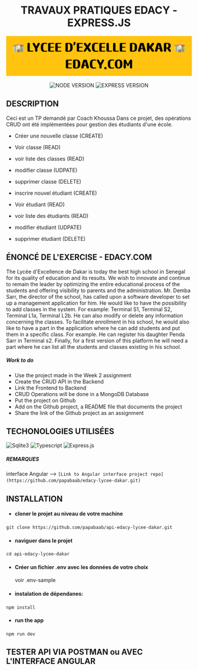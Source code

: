 <h1 align = "center">TRAVAUX PRATIQUES EDACY - EXPRESS.JS</h1>

<div align = "center">
  <img  src = "src/assets/imgs/LYCEE_D'EXCELLE_DAKAR_EDACY.COM.png" alt = "LYCEE D'EXCELLENCE DAKAR - TP">
</div>

<div align = "center">

![NODE VERSION](https://img.shields.io/badge/dynamic/json?url=https%3A%2F%2Fgithub.com%2Fpapabaab%2Fapi-edacy-lycee-dakar%2Fraw%2Fmaster%2Fpackage.json&query=%24.node&style=for-the-badge&logo=npm&label=Node%20version)  ![EXPRESS VERSION](https://img.shields.io/badge/dynamic/json?url=https%3A%2F%2Fgithub.com%2Fpapabaab%2Fapi-edacy-lycee-dakar%2Fraw%2Fmaster%2Fpackage.json&query=%24.dependencies.express&style=for-the-badge&logo=express&label=express)

</div>


## DESCRIPTION
Ceci est un TP demandé par Coach Khoussa
Dans ce projet, des opérations CRUD ont été implémentées pour gestion des étudiants d'une école.
- Créer une nouvelle classe (CREATE)
- Voir classe (READ)
- voir liste des classes (READ)
- modifier classe (UDPATE)
- supprimer classe (DELETE)

- inscrire nouvel étudiant (CREATE)
- Voir étudiant (READ)
- voir liste des étudiants (READ)
- modifier étudiant (UDPATE)
- supprimer étudiant (DELETE)

## ÉNONCÉ DE L'EXERCISE - EDACY.COM
The Lycée d'Excellence de Dakar is today the best high school in Senegal for its quality of education and its results. We wish to innovate and continue to remain the leader by optimizing the entire educational process of the students and offering visibility to parents and the administration.
Mr. Demba Sarr, the director of the school, has called upon a software developer to set up a management application for him. He would like to have the possibility to add classes in the system. For example: Terminal S1, Terminal S2, Terminal L1a, Terminal L2b. He can also modify or delete any information concerning the classes.
To facilitate enrollment in his school, he would also like to have a part in the application where he can add students and put them in a specific class. For example. He can register his daughter Penda Sarr in Terminal s2.
Finally, for a first version of this platform he will need a part where he can list all the students and classes existing in his school.

##### Work to do

- Use the project made in the Week 2 assignment
- Create the CRUD API in the Backend
- Link the Frontend to Backend
- CRUD Operations will be done in a MongoDB Database
- Put the project on Github
- Add on the Github project, a README file that documents the project
- Share the link of the Github project as an assignment

## TECHONOLOGIES UTILISÉES

<img height = "100" alt = "Sqlite3" src = "https://external-content.duckduckgo.com/iu/?u=https%3A%2F%2Ftse1.mm.bing.net%2Fth%3Fid%3DOIP.0ulhdSg92KN_cR8dcSZ4_QHaFj%26pid%3DApi&f=1&ipt=52dea679ba50e61a983af3ce37aa34c0cc2081da045343159febad5657ef5e3c&ipo=images"> <img height = "100" alt = "Typescript" src = "https://external-content.duckduckgo.com/iu/?u=https%3A%2F%2Ftse3.mm.bing.net%2Fth%3Fid%3DOIP.8qyBBxhvUiHHggSAU090uwHaDw%26pid%3DApi&f=1&ipt=c3f67a33583f84b97cec1d5b1b531a5a7209a587fb8237e614219eb4813e9d93&ipo=images"> <img height = "100" alt = "Express.js" src = "https://external-content.duckduckgo.com/iu/?u=https%3A%2F%2Ftse2.mm.bing.net%2Fth%3Fid%3DOIP.CLf2MbiumJ4rjRvaZtMWigHaEK%26pid%3DApi&f=1&ipt=ed4d2d3218149f61efa882a54bc9f926f87b20f34ad2b6110cd3ad37addb3344&ipo=images">





##### REMARQUES
interface Angular -->
`[Link to Angular interface project repo](https://github.com/papabaab/edacy-lycee-dakar.git)`

## INSTALLATION

- #### cloner le projet au niveau de votre machine
`git clone https://github.com/papabaab/api-edacy-lycee-dakar.git`

- #### naviguer dans le projet
`cd api-edacy-lycee-dakar`

- #### Créer un fichier .env avec les données de votre choix
  voir .env-sample

- #### instalation de dépendanes:
`npm install`

- #### run the app
`npm run dev`

## TESTER API VIA POSTMAN ou AVEC L'INTERFACE ANGULAR
